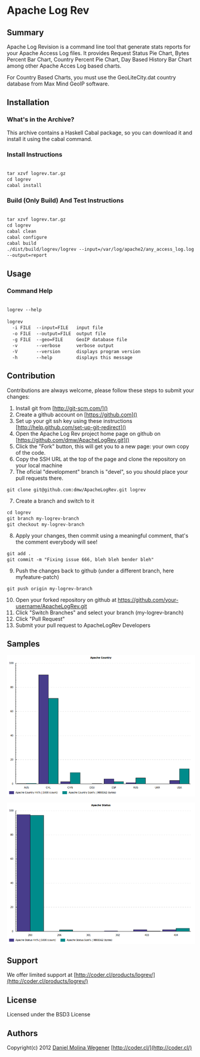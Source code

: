 Apache Log Rev
=====

Summary
---

Apache Log Revision is a command line tool that generate stats
reports for your Apache Access Log files. It provides Request
Status Pie Chart, Bytes Percent Bar Chart, Country Percent Pie
Chart, Day Based History Bar Chart among other Apache Acces Log
based charts.

For Country Based Charts, you must use the GeoLiteCity.dat
country database from Max Mind GeoIP software.


Installation
---

### What's in the Archive?

This archive contains a Haskell Cabal package, so you can download
it and install it using the cabal command.

### Install Instructions

```shell

tar xzvf logrev.tar.gz
cd logrev
cabal install

```

### Build (Only Build) And Test Instructions

```shell

tar xzvf logrev.tar.gz
cd logrev
cabal clean
cabal configure
cabal build
./dist/build/logrev/logrev --input=/var/log/apache2/any_access_log.log --output=report

```

Usage
---

### Command Help

```shell

logrev --help

logrev
  -i FILE  --input=FILE   input file
  -o FILE  --output=FILE  output file
  -g FILE  --geo=FILE     GeoIP database file
  -v       --verbose      verbose output
  -V       --version      displays program version
  -h       --help         displays this message

```

Contribution
---
Contributions are always welcome, please follow these steps to submit your changes:

1. Install git from [http://git-scm.com/]()
2. Create a github account on [https://github.com]()
3. Set up your git ssh key using these instructions [http://help.github.com/set-up-git-redirect]()
4. Open the Apache Log Rev project home page on github on [https://github.com/dmw/ApacheLogRev.git]()
5. Click the "Fork" button, this will get you to a new page: your own copy of the code.
6. Copy the SSH URL at the top of the page and clone the repository on your local machine
7. The oficial "development" branch is "devel", so you should place your pull requests there.

```shell
git clone git@github.com:dmw/ApacheLogRev.git logrev
```

7. Create a branch and switch to it

```shell
cd logrev
git branch my-logrev-branch
git checkout my-logrev-branch
```

8. Apply your changes, then commit using a meaningful comment, that's the comment everybody will see!

```shell
git add .
git commit -m "Fixing issue 666, bleh bleh bender bleh"
```

9. Push the changes back to github (under a different branch, here myfeature-patch)

```shell
git push origin my-logrev-branch
```

10. Open your forked repository on github at https://github.com/your-username/ApacheLogRev.git
11. Click "Switch Branches" and select your branch (my-logrev-branch)
12. Click "Pull Request"
13. Submit your pull request to ApacheLogRev Developers

Samples
---

![Country Percentage Report](https://github.com/dmw/ApacheLogRev/raw/master/report_country.png)

![Request Status Percentage Report](https://github.com/dmw/ApacheLogRev/raw/master/report_status.png)


Support
---
We offer limited support at [http://coder.cl/products/logrev/](http://coder.cl/products/logrev/)

License
---
Licensed under the BSD3 License


Authors
---

 Copyright(c) 2012 [Daniel Molina Wegener](https://github.com/dmw) [http://coder.cl/](http://coder.cl/)



